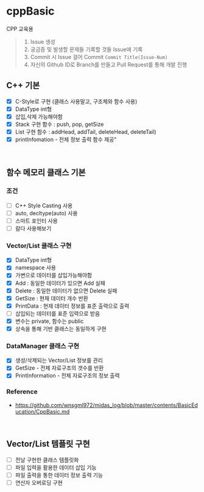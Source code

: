# cppBasic
CPP 교육용

> 1. Issue 생성
> 2. 궁금증 및 발생할 문제들 기록할 것들 Issue에 기록
> 3. Commit 시 Issue 걸어 Commit `Commit Title(Issue-Num)`
> 4. 자신의 Github ID로 Branch를 만들고 Pull Request를 통해 개발 진행


## C++ 기본
- [x] C-Style로 구현 (클래스 사용말고, 구조체와 함수 사용)  
- [x] DataType int형  
- [x] 삽입,삭제 가능해야함  
- [x] Stack 구현 함수 : push, pop, getSize  
- [x] List 구현 함수 : addHead, addTail, deleteHead, deleteTail)  
- [x] printInfomation - 전체 정보 출력 함수 제공"  
  
<br/>

## 함수 메모리 클래스 기본
### 조건
- [ ] C++ Style Casting 사용  
- [ ] auto, decltype(auto) 사용  
- [ ] 스마트 포인터 사용  
- [ ] 람다 사용해보기
### Vector/List 클래스 구현
- [x] DataType int형  
- [x] namespace 사용  
- [x] 가변으로 데이터를 삽입가능해야함  
- [x] Add : 동일한 데이터가 있으면 Add 실패  
- [x] Delete : 동일한 데이터가 없으면 Delete 실패  
- [x] GetSize : 현재 데이터 개수 반환  
- [x] PrintData : 현재 데이터 정보를 표준 출력으로 출력  
- [ ] 삽입되는 데이터를 표준 입력으로 받음  
- [x] 변수는 private, 함수는 public  
- [x] 상속을 통해 기반 클래스는 동일하게 구현  
### DataManager 클래스 구현
- [x] 생성/삭제되는 Vector/List 정보를 관리
- [x] GetSize - 전체 자료구조의 갯수를 반환
- [x] PrintInformation - 전체 자료구조의 정보 출력

### Reference
* <https://github.com/wnsgml972/midas_log/blob/master/contents/BasicEducation/CppBasic.md>


<br/>

## Vector/List 템플릿 구현
- [ ] 전날 구현한 클래스 템플릿화  
- [ ] 파일 입력을 활용한 데이터 삽입 기능  
- [ ] 파일 출력을 통한 데이터 정보 출력 기능  
- [ ] 연산자 오버로딩 구현  
